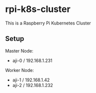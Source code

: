 # rpi-k8s-cluster
This is a Raspberry Pi Kubernetes Cluster

## Setup

Master Node:
- aji-0 / 192.168.1.231

Worker Node:
- aji-1 / 192.168.1.42
- aji-2 / 192.168.1.232
